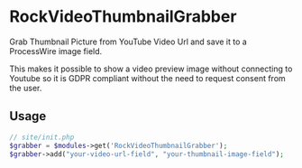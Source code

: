 # RockVideoThumbnailGrabber

Grab Thumbnail Picture from YouTube Video Url and save it to a ProcessWire image field.

This makes it possible to show a video preview image without connecting to Youtube so it is GDPR compliant without the need to request consent from the user.

## Usage

```php
// site/init.php
$grabber = $modules->get('RockVideoThumbnailGrabber');
$grabber->add("your-video-url-field", "your-thumbnail-image-field");
```
